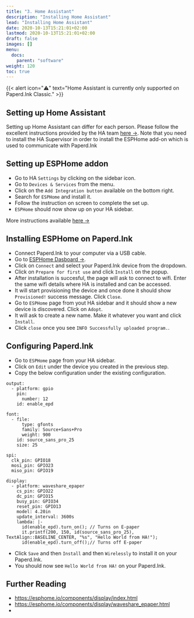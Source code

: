 ```yaml
---
title: "3. Home Assistant"
description: "Installing Home Assistant"
lead: "Installing Home Assistant"
date: 2020-10-13T15:21:01+02:00
lastmod: 2020-10-13T15:21:01+02:00
draft: false
images: []
menu:
  docs:
    parent: "software"
weight: 120
toc: true
---
```


{{< alert icon="⚠️" text="Home Assistant is currently only supported on Paperd.Ink Classic." >}}

## Setting up Home Assistant
Setting up Home Assistant can differ for each person. Please follow the excellent instructions provided by the HA team [here →](https://www.home-assistant.io/installation/).
Note that you need to install the HA Supervisor in order to install the ESPHome add-on which is used to communicate with Paperd.Ink

## Setting up ESPHome addon
- Go to HA `Settings` by clicking on the sidebar icon.
- Go to `Devices & Services` from the menu.
- Click on the `Add Integration button` available on the bottom right.
- Search for `ESPHome` and install it.
- Follow the instruction on screen to complete the set up.
- `ESPHome` should now show up on your HA sidebar.

More instructions available [here →](https://www.home-assistant.io/integrations/esphome/)

## Installing ESPHome on Paperd.Ink
- Connect Paperd.Ink to your computer via a USB cable.
- Go to [ESPHome Dasboard →](https://web.esphome.io/?dashboard_wizard).
- Click on `Connect` and select your Paperd.Ink device from the dropdown.
- Click on `Prepare for first use` and click `Install` on the popup.
- After installation is succesful, the page will ask to connect to wifi. Enter the same wifi details where HA is installed and can be accessed.
- It will start provisioning the device and once done it should show `Provisioned!` success message. Click `Close`.
- Go to `ESPHome` page from yout HA sidebar and it should show a new device is discovered. Click on `Adopt`.
- It will ask to create a new name. Make it whatever you want and click `Install`.
- Click `close` once you see `INFO Successfully uploaded program.`.

## Configuring Paperd.Ink
- Go to `ESPHome` page from your HA sidebar.
- Click on `Edit` under the device you created in the previous step.
- Copy the below configuration under the existing configuration.
```
output:
  - platform: gpio
    pin:
      number: 12
    id: enable_epd

font:
  - file:
      type: gfonts
      family: Source+Sans+Pro
      weight: 900
    id: source_sans_pro_25
    size: 25

spi:
  clk_pin: GPIO18
  mosi_pin: GPIO23
  miso_pin: GPIO19

display:
  - platform: waveshare_epaper
    cs_pin: GPIO22
    dc_pin: GPIO15
    busy_pin: GPIO34
    reset_pin: GPIO13
    model: 4.20in
    update_interval: 3600s
    lambda: |-
      id(enable_epd).turn_on(); // Turns on E-paper
      it.printf(200, 150, id(source_sans_pro_25), TextAlign::BASELINE_CENTER, "%s", "Hello World from HA!");
      id(enable_epd).turn_off();// Turns off E-paper
```
- Click `Save` and then `Install` and then `Wirelessly` to install it on your Paperd.Ink.
- You should now see `Hello World from HA!` on your Paperd.Ink.

## Further Reading
- https://esphome.io/components/display/index.html
- https://esphome.io/components/display/waveshare_epaper.html
- 

